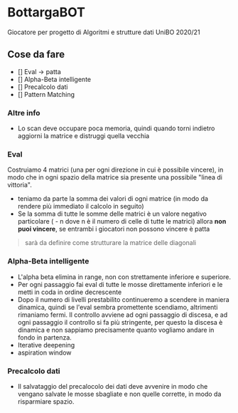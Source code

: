 # BottargaBOT
Giocatore per progetto di Algoritmi e strutture dati UniBO 2020/21
## Cose da fare
- [] Eval -> patta
- [] Alpha-Beta intelligente
- [] Precalcolo dati
- [] Pattern Matching

### Altre info

- Lo scan deve occupare poca memoria, quindi quando torni indietro aggiorni la matrice e distruggi quella vecchia

### Eval

Costruiamo 4 matrici (una per ogni direzione in cui è possibile vincere), in modo che in ogni spazio della matrice sia presente una possibile "linea di vittoria".
- teniamo da parte la somma dei valori di ogni matrice (in modo da rendere più immediato il calcolo in seguito)
- Se la somma di tutte le somme delle matrici è un valore negativo particolare ( - n dove n è il numero di celle di tutte le matrici) allora **non puoi vincere**, se entrambi i giocatori non possono vincere è patta
> sarà da definire come strutturare la matrice delle diagonali

### Alpha-Beta intelligente

- L'alpha beta elimina in range, non con strettamente inferiore e superiore.
- Per ogni passaggio fai eval di tutte le mosse direttamente inferiori e le metti in coda in ordine decrescente
- Dopo il numero di livelli prestabilito continueremo a scendere in maniera dinamica, quindi se l'eval sembra promettente scendiamo, altrimenti rimaniamo fermi. Il controllo avviene ad ogni passaggio di discesa, e ad ogni passaggio il controllo si fa più stringente, per questo la discesa è dinamica e non sappiamo precisamente quanto vogliamo andare in fondo in partenza.
- Iterative deepening
- aspiration window

### Precalcolo dati

- Il salvataggio del precalocolo dei dati deve avvenire in modo che vengano salvate le mosse sbagliate e non quelle corrette, in modo da risparmiare spazio.